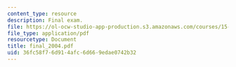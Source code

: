 ```yaml
---
content_type: resource
description: Final exam.
file: https://ol-ocw-studio-app-production.s3.amazonaws.com/courses/15-511-financial-accounting-summer-2004/36fc58f76d914afc6d669edae0742b32_final_2004.pdf
file_type: application/pdf
resourcetype: Document
title: final_2004.pdf
uid: 36fc58f7-6d91-4afc-6d66-9edae0742b32
---
```

